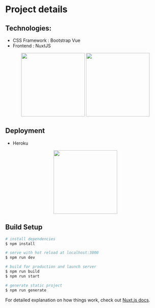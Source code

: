 # Project details
## Technologies:
* CSS Framework : Bootstrap Vue
* Frontend : NuxtJS

<p align="center">
  <a href="https://nuxtjs.org/"><img src="https://miro.medium.com/max/1200/1*NTGKGfvCt9bX_S8qqCBgBQ.png" height="200px"></a>
  <a href="https://bootstrap-vue.org/"><img src="https://bootstrap-vue.org/_nuxt/icons/icon_512x512.67aef2.png" height="200px"></a>
</p>

## Deployment
* Heroku

<p align="center">
<a href="https://www.heroku.com"><img src="https://camo.githubusercontent.com/6ab41de599fe3fcea1febe6cc697f63583ca020c661ea7220498ff29ee440c8d/68747470733a2f2f63646e2e776f726c64766563746f726c6f676f2e636f6d2f6c6f676f732f6865726f6b752e737667" height="200px"></a>
</p>

## Build Setup

```bash
# install dependencies
$ npm install

# serve with hot reload at localhost:3000
$ npm run dev

# build for production and launch server
$ npm run build
$ npm run start

# generate static project
$ npm run generate
```

For detailed explanation on how things work, check out [Nuxt.js docs](https://nuxtjs.org).
